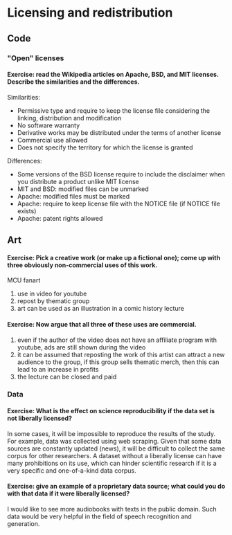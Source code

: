 # Licensing and redistribution

## Code

### "Open" licenses

#### Exercise: read the Wikipedia articles on Apache, BSD, and MIT licenses. Describe the similarities and the differences.

Similarities:

 - Permissive type and require to keep the license file considering the linking, distribution and modification
 - No software warranty
 - Derivative works may be distributed under the terms of another license
 - Commercial use allowed
 - Does not specify the territory for which the license is granted

Differences:

 - Some versions of the BSD license require to include the disclaimer when you distribute a
product unlike MIT license
 - MIT and BSD: modified files can be unmarked
 - Apache: modified files must be marked
 - Apache: require to keep license file with the NOTICE file (if NOTICE file exists)
 - Apache: patent rights allowed

## Art

#### Exercise: Pick a creative work (or make up a fictional one); come up with three obviously non-commercial uses of this work.

MCU fanart

1. use in video for youtube
2. repost by thematic group
3. art can be used as an illustration in a comic history lecture

#### Exercise: Now argue that all three of these uses are commercial.

1. even if the author of the video does not have an affiliate program with youtube, ads are still shown during the video
2. it can be assumed that reposting the work of this artist can attract a new audience to the group, if this group sells thematic merch, then this can lead to an increase in profits
3. the lecture can be closed and paid

### Data

#### Exercise: What is the effect on science reproducibility if the data set is not liberally licensed?

In some cases, it will be impossible to reproduce the results of the study.
For example, data was collected using web scraping. 
Given that some data sources are constantly updated (news), it will be difficult to collect the same corpus for other researchers.
A dataset without a liberally license can have many prohibitions on its use, which can hinder scientific research if it is a very specific and one-of-a-kind data corpus.

#### Exercise: give an example of a proprietary data source; what could you do with that data if it were liberally licensed?

I would like to see more audiobooks with texts in the public domain. Such data would be very helpful in the field of speech recognition and generation.
